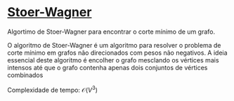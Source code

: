 # [Stoer-Wagner](stoer_wagner.cpp)

Algortimo de Stoer-Wagner para encontrar o corte mínimo de um grafo.

O algoritmo de Stoer-Wagner é um algoritmo para resolver o problema de corte mínimo em grafos não direcionados com pesos não negativos. A ideia essencial deste algoritmo é encolher o grafo mesclando os vértices mais intensos até que o grafo contenha apenas dois conjuntos de vértices combinados

Complexidade de tempo: $\mathcal{O}(V^3)$
